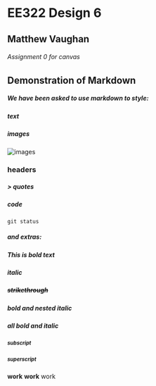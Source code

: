 # EE322 Design 6
## Matthew Vaughan
###### Assignment 0 for canvas

## Demonstration of Markdown
##### We have been asked to use markdown to style:
##### text
##### images
![images](https://static.wikia.nocookie.net/castlecrashers/images/e/ef/3_Rammy.png/revision/latest?cb=20200325020618)
### headers
##### > quotes
##### code
```
git status
```
##### and extras:
##### **This is bold text**
##### *italic*
##### ~~strikethrough~~
##### **bold _and_ nested italic**
##### ***all bold and italic***
##### <sub>subscript</sub>
##### <sup>superscript</sup>

**work**
__work__
work
